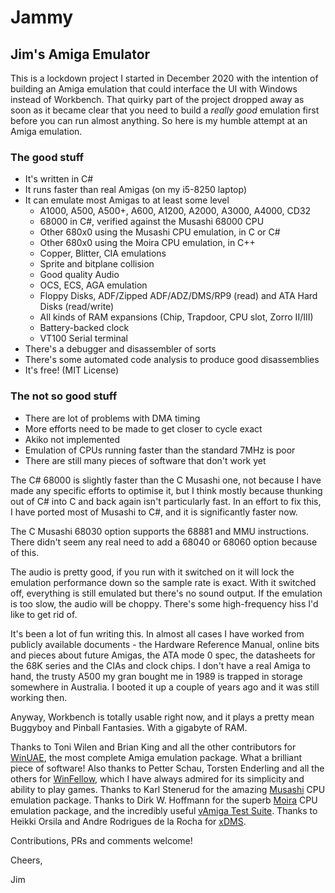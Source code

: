 # Jammy

## Jim's Amiga Emulator

This is a lockdown project I started in December 2020 with the intention of building an Amiga emulation that could interface the UI with Windows instead of Workbench.
That quirky part of the project dropped away as soon as it became clear that you need to build a _really good_ emulation first before you can run almost anything.
So here is my humble attempt at an Amiga emulation.

### The good stuff
* It's written in C#
* It runs faster than real Amigas (on my i5-8250 laptop)
* It can emulate most Amigas to at least some level
  * A1000, A500, A500+, A600, A1200, A2000, A3000, A4000, CD32
  * 68000 in C#, verified against the Musashi 68000 CPU
  * Other 680x0 using the Musashi CPU emulation, in C or C#
  * Other 680x0 using the Moira CPU emulation, in C++
  * Copper, Blitter, CIA emulations
  * Sprite and bitplane collision
  * Good quality Audio
  * OCS, ECS, AGA emulation
  * Floppy Disks, ADF/Zipped ADF/ADZ/DMS/RP9 (read) and ATA Hard Disks (read/write)
  * All kinds of RAM expansions (Chip, Trapdoor, CPU slot, Zorro II/III)
  * Battery-backed clock
  * VT100 Serial terminal
* There's a debugger and disassembler of sorts
* There's some automated code analysis to produce good disassemblies
* It's free! (MIT License)

### The not so good stuff
* There are lot of problems with DMA timing
* More efforts need to be made to get closer to cycle exact
* Akiko not implemented
* Emulation of CPUs running faster than the standard 7MHz is poor
* There are still many pieces of software that don't work yet

The C# 68000 is slightly faster than the C Musashi one, not because I have made any specific efforts to optimise it, but I think mostly because thunking out of C# into C and back again isn't particularly fast.
In an effort to fix this, I have ported most of Musashi to C#, and it is significantly faster now.

The C Musashi 68030 option supports the 68881 and MMU instructions. There didn't seem any real need to add a 68040 or 68060 option because of this.

The audio is pretty good, if you run with it switched on it will lock the emulation performance down so the sample rate is exact. With it switched off, everything is still emulated but there's no sound output. If the emulation is too slow, the audio will be choppy. There's some high-frequency hiss I'd like to get rid of.

It's been a lot of fun writing this. In almost all cases I have worked from publicly available documents - the Hardware Reference Manual, online bits and pieces about future Amigas, the ATA mode 0 spec, the datasheets for the 68K series and the CIAs and clock chips. I don't have a real Amiga to hand, the trusty A500 my gran bought me in 1989 is trapped in storage somewhere in Australia. I booted it up a couple of years ago and it was still working then.

Anyway, Workbench is totally usable right now, and it plays a pretty mean Buggyboy and Pinball Fantasies. With a gigabyte of RAM.

Thanks to Toni Wilen and Brian King and all the other contributors for [WinUAE](https://www.winuae.net), the most complete Amiga emulation package. What a brilliant piece of software!
Also thanks to Petter Schau, Torsten Enderling and all the others for [WinFellow](http://petschau.github.io/WinFellow), which I have always admired for its simplicity and ability to play games.
Thanks to Karl Stenerud for the amazing [Musashi](https://github.com/kstenerud/Musashi) CPU emulation package.
Thanks to Dirk W. Hoffmann for the superb [Moira](https://dirkwhoffmann.github.io/Moira/) CPU emulation package, and the incredibly useful [vAmiga Test Suite](https://github.com/dirkwhoffmann/vAmigaTS).
Thanks to Heikki Orsila and Andre Rodrigues de la Rocha for [xDMS](https://gitlab.com/heikkiorsila/xdms).

Contributions, PRs and comments welcome!

Cheers,

Jim



